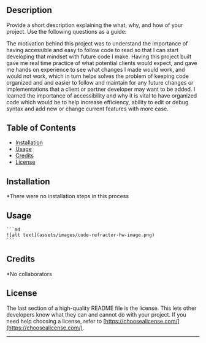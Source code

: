 # <Code-Refractor>

## Description

Provide a short description explaining the what, why, and how of your project. Use the following questions as a guide:

The motivation behind this project was to understand the importance of having accessible and easy to follow code to read so that I can start developing that mindset with future code I make. Having this project built gave me real time practice of what potential clients would expect, and gave me hands on experience to see what changes I made would work, and would not work, which in turn helps solves the problem of keeping code organized and and easier to follow and maintain for any future changes or implementations that a client or partner developer may want to be added. I learned the importance of accessibility and why it is vital to have organized code which would be to help increase efficiency, ability to edit or debug syntax and add new or change current features with more ease.


## Table of Contents 

- [Installation](#installation)
- [Usage](#usage)
- [Credits](#credits)
- [License](#license)

## Installation

*There were no installation steps in this process

## Usage

    ```md
    ![alt text](assets/images/code-refractor-hw-image.png)
    ```

## Credits

*No collaborators 

## License

The last section of a high-quality README file is the license. This lets other developers know what they can and cannot do with your project. If you need help choosing a license, refer to [https://choosealicense.com/](https://choosealicense.com/).

---



